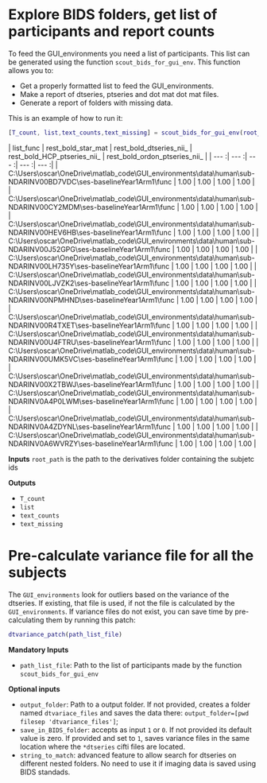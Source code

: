 # Explore BIDS folders, get list of participants and report counts

To feed the GUI_environments you need a list of participants. This list can be generated using the function `scout_bids_for_gui_env`. This function allows you to:

- Get a properly formatted list to feed the GUI_environments.
- Make a report of dtseries, ptseries and dot mat dot mat files.
- Generate a report of folders with missing data.

This is an example of how to run it:

```matlab
[T_count, list,text_counts,text_missing] = scout_bids_for_gui_env(root_path)
```

| list_func | rest_bold_star_mat | rest_bold_dtseries_nii_ | rest_bold_HCP_ptseries_nii_ | rest_bold_ordon_ptseries_nii_ | 
| --- :| --- :| --- :| --- :| --- :|
| C:\Users\oscar\OneDrive\matlab_code\GUI_environments\data\human\sub-NDARINV00BD7VDC\ses-baselineYear1Arm1\func | 1.00 | 1.00 | 1.00 | 1.00 | 
| C:\Users\oscar\OneDrive\matlab_code\GUI_environments\data\human\sub-NDARINV00CY2MDM\ses-baselineYear1Arm1\func | 1.00 | 1.00 | 1.00 | 1.00 | 
| C:\Users\oscar\OneDrive\matlab_code\GUI_environments\data\human\sub-NDARINV00HEV6HB\ses-baselineYear1Arm1\func | 1.00 | 1.00 | 1.00 | 1.00 | 
| C:\Users\oscar\OneDrive\matlab_code\GUI_environments\data\human\sub-NDARINV00J52GPG\ses-baselineYear1Arm1\func | 1.00 | 1.00 | 1.00 | 1.00 | 
| C:\Users\oscar\OneDrive\matlab_code\GUI_environments\data\human\sub-NDARINV00LH735Y\ses-baselineYear1Arm1\func | 1.00 | 1.00 | 1.00 | 1.00 | 
| C:\Users\oscar\OneDrive\matlab_code\GUI_environments\data\human\sub-NDARINV00LJVZK2\ses-baselineYear1Arm1\func | 1.00 | 1.00 | 1.00 | 1.00 | 
| C:\Users\oscar\OneDrive\matlab_code\GUI_environments\data\human\sub-NDARINV00NPMHND\ses-baselineYear1Arm1\func | 1.00 | 1.00 | 1.00 | 1.00 | 
| C:\Users\oscar\OneDrive\matlab_code\GUI_environments\data\human\sub-NDARINV00R4TXET\ses-baselineYear1Arm1\func | 1.00 | 1.00 | 1.00 | 1.00 | 
| C:\Users\oscar\OneDrive\matlab_code\GUI_environments\data\human\sub-NDARINV00U4FTRU\ses-baselineYear1Arm1\func | 1.00 | 1.00 | 1.00 | 1.00 | 
| C:\Users\oscar\OneDrive\matlab_code\GUI_environments\data\human\sub-NDARINV00UMK5VC\ses-baselineYear1Arm1\func | 1.00 | 1.00 | 1.00 | 1.00 | 
| C:\Users\oscar\OneDrive\matlab_code\GUI_environments\data\human\sub-NDARINV00X2TBWJ\ses-baselineYear1Arm1\func | 1.00 | 1.00 | 1.00 | 1.00 | 
| C:\Users\oscar\OneDrive\matlab_code\GUI_environments\data\human\sub-NDARINV0A4P0LWM\ses-baselineYear1Arm1\func | 1.00 | 1.00 | 1.00 | 1.00 | 
| C:\Users\oscar\OneDrive\matlab_code\GUI_environments\data\human\sub-NDARINV0A4ZDYNL\ses-baselineYear1Arm1\func | 1.00 | 1.00 | 1.00 | 1.00 | 
| C:\Users\oscar\OneDrive\matlab_code\GUI_environments\data\human\sub-NDARINV0A6WVRZY\ses-baselineYear1Arm1\func | 1.00 | 1.00 | 1.00 | 1.00 | 

**Inputs**
`root_path` is the path to the derivatives folder containing the subjetc ids

**Outputs**

- `T_count`
- `list`
- `text_counts`
- `text_missing`

# Pre-calculate variance file for all the subjects

The `GUI_environments` look for outliers based on the variance of the dtseries. If existing, that file is used, if not the file is calculated by the `GUI_environments`. If variance files do not exist, you can save time by pre-calculating them by running this patch:

```matlab
dtvariance_patch(path_list_file)
```

**Mandatory Inputs**

- `path_list_file`: Path to the list of participants made by the function `scout_bids_for_gui_env`

**Optional inputs**

- `output_folder`: Path to a output folder. If not provided,  creates a folder named `dtvariace_files` and saves the data there:  `output_folder=[pwd filesep 'dtvariance_files']`;
- `save_in_BIDS_folder`: accepts as input `1` or `0`. If not provided its default value is zero. If provided and set to `1`, saves variance files in the same location where the `*dtseries` cifti files are located.
- `string_to_match`: advanced feature to allow search for dtseries on different nested folders. No need to use it if imaging data is saved using BIDS standads.